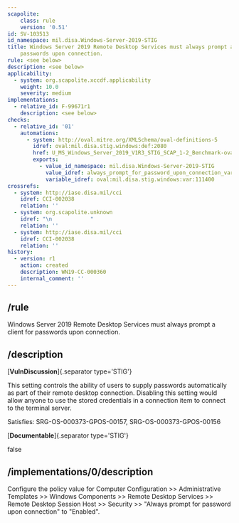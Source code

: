 ```yaml
---
scapolite:
    class: rule
    version: '0.51'
id: SV-103513
id_namespace: mil.disa.Windows-Server-2019-STIG
title: Windows Server 2019 Remote Desktop Services must always prompt a client for
    passwords upon connection.
rule: <see below>
description: <see below>
applicability:
  - system: org.scapolite.xccdf.applicability
    weight: 10.0
    severity: medium
implementations:
  - relative_id: F-99671r1
    description: <see below>
checks:
  - relative_id: '01'
    automations:
      - system: http://oval.mitre.org/XMLSchema/oval-definitions-5
        idref: oval:mil.disa.stig.windows:def:2080
        href: U_MS_Windows_Server_2019_V1R3_STIG_SCAP_1-2_Benchmark-oval.xml
        exports:
          - value_id_namespace: mil.disa.Windows-Server-2019-STIG
            value_idref: always_prompt_for_password_upon_connection_var
            variable_idref: oval:mil.disa.stig.windows:var:111400
crossrefs:
  - system: http://iase.disa.mil/cci
    idref: CCI-002038
    relation: ''
  - system: org.scapolite.unknown
    idref: "\n            "
    relation: ''
  - system: http://iase.disa.mil/cci
    idref: CCI-002038
    relation: ''
history:
  - version: r1
    action: created
    description: WN19-CC-000360
    internal_comment: ''
---
```



## /rule

Windows Server 2019 Remote Desktop Services must always prompt a client for passwords upon connection.

## /description

[**VulnDiscussion**]{.separator type='STIG'}

This setting controls the ability of users to supply passwords automatically as part of their remote desktop connection. Disabling this setting would allow anyone to use the stored credentials in a connection item to connect to the terminal server.

Satisfies: SRG-OS-000373-GPOS-00157, SRG-OS-000373-GPOS-00156

[**Documentable**]{.separator type='STIG'}

false

## /implementations/0/description

Configure the policy value for Computer Configuration >> Administrative Templates >> Windows Components >> Remote Desktop Services >> Remote Desktop Session Host >> Security >> "Always prompt for password upon connection" to "Enabled".
